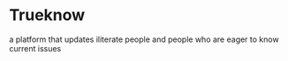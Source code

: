 # Trueknow
a platform that updates iliterate people and people who are eager to know current issues
